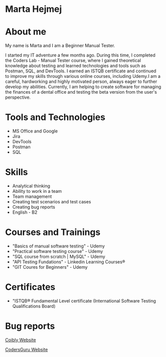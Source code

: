 # Marta Hejmej #

# About me #

My name is Marta and I am a Beginner Manual Tester. 

I started my IT adventure a few months ago. During this time, I completed the
Coders Lab - Manual Tester course, where I gained theoretical knowledge about
testing and learned technologies and tools such as Postman, SQL, and DevTools. 
I earned an ISTQB certificate and continued to improve my skills through various
online courses, including Udemy.I am a careful, hardworking and highly motivated
person, always eager to further develop my abilities. Currently, I am helping to
create software for managing the finances of a dental office and testing the beta
version from the user's perspective.

# Tools and Technologies #

* MS Office and Google 
* Jira
* DevTools
* Postman
* SQL

# Skills #
* Analytical thinking
* Ability to work in a team
* Team management
* Creating test scenarios and test cases
* Creating bug reports
* English - B2

# Courses and Trainings #

* "Basics of manual software testing"  - Udemy
* "Practical software testing course" - Udemy 
* "SQL course from scratch | MySQL" - Udemy
* "API Testing Fundations" - Linkedin Learning Courses®
* "GIT Coures for Beginners" - Udemy

# Certificates #

* "ISTQB® Fundamental Level certificate (International Software Testing Qualifications Board)

# Bug reports #

[Coibly Website](https://drive.google.com/file/d/1f-SX1P9CxJIDJLmfJ-crcTRFdU47JHid/view?usp=share_link)

[CodersGuru Website](https://drive.google.com/file/d/10e2JYQWk2qzRJf6sv8j6HU6Xp36vpfdP/view?usp=share_link)






